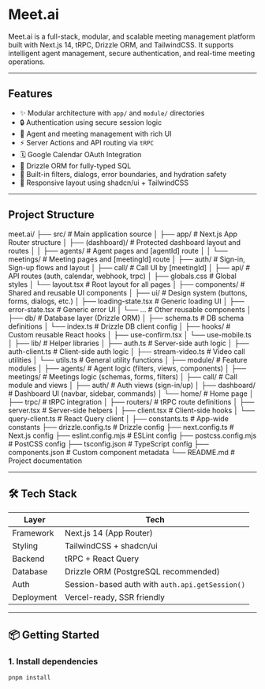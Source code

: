 #  Meet.ai

Meet.ai is a full-stack, modular, and scalable meeting management platform built with Next.js 14, tRPC, Drizzle ORM, and TailwindCSS. It supports intelligent agent management, secure authentication, and real-time meeting operations.

---

##  Features

- ✨ Modular architecture with `app/` and `module/` directories
- 🔒 Authentication using secure session logic
- 🧠 Agent and meeting management with rich UI
- ⚡ Server Actions and API routing via `tRPC`
- 🗓️ Google Calendar OAuth Integration
- 🧱 Drizzle ORM for fully-typed SQL
- 🎯 Built-in filters, dialogs, error boundaries, and hydration safety
- 📱 Responsive layout using shadcn/ui + TailwindCSS

---

##  Project Structure

meet.ai/
├── src/                        # Main application source
│
├── app/                        # Next.js App Router structure
│   ├── (dashboard)/            # Protected dashboard layout and routes
│   │   ├── agents/             # Agent pages and [agentId] route
│   │   └── meetings/           # Meeting pages and [meetingId] route
│   ├── auth/                   # Sign-in, Sign-up flows and layout
│   ├── call/                   # Call UI by [meetingId]
│   ├── api/                    # API routes (auth, calendar, webhook, trpc)
│   ├── globals.css             # Global styles
│   └── layout.tsx              # Root layout for all pages
│
├── components/                 # Shared and reusable UI components
│   ├── ui/                     # Design system (buttons, forms, dialogs, etc.)
│   ├── loading-state.tsx       # Generic loading UI
│   ├── error-state.tsx         # Generic error UI
│   └── ...                     # Other reusable components
│
├── db/                         # Database layer (Drizzle ORM)
│   ├── schema.ts               # DB schema definitions
│   └── index.ts                # Drizzle DB client config
│
├── hooks/                      # Custom reusable React hooks
│   ├── use-confirm.tsx
│   └── use-mobile.ts
│
├── lib/                        # Helper libraries
│   ├── auth.ts                 # Server-side auth logic
│   ├── auth-client.ts          # Client-side auth logic
│   ├── stream-video.ts         # Video call utilities
│   └── utils.ts                # General utility functions
│
├── module/                     # Feature modules
│   ├── agents/                 # Agent logic (filters, views, components)
│   ├── meetings/               # Meetings logic (schemas, forms, filters)
│   ├── call/                   # Call module and views
│   ├── auth/                   # Auth views (sign-in/up)
│   ├── dashboard/              # Dashboard UI (navbar, sidebar, commands)
│   └── home/                   # Home page
│
├── trpc/                       # tRPC integration
│   ├── routers/                # tRPC route definitions
│   ├── server.tsx              # Server-side helpers
│   ├── client.tsx              # Client-side hooks
│   └── query-client.ts         # React Query client
│
├── constants.ts                # App-wide constants
├── drizzle.config.ts           # Drizzle config
├── next.config.ts              # Next.js config
├── eslint.config.mjs           # ESLint config
├── postcss.config.mjs          # PostCSS config
├── tsconfig.json               # TypeScript config
├── components.json             # Custom component metadata
└── README.md                   # Project documentation


---

## 🛠️ Tech Stack

| Layer       | Tech                                                   |
|-------------|--------------------------------------------------------|
| Framework   | Next.js 14 (App Router)                                |
| Styling     | TailwindCSS + shadcn/ui                                |
| Backend     | tRPC + React Query                                     |
| Database    | Drizzle ORM (PostgreSQL recommended)                   |
| Auth        | Session-based auth with `auth.api.getSession()`       |
| Deployment  | Vercel-ready, SSR friendly                             |

---

## 📦 Getting Started

### 1. Install dependencies

```bash
pnpm install
